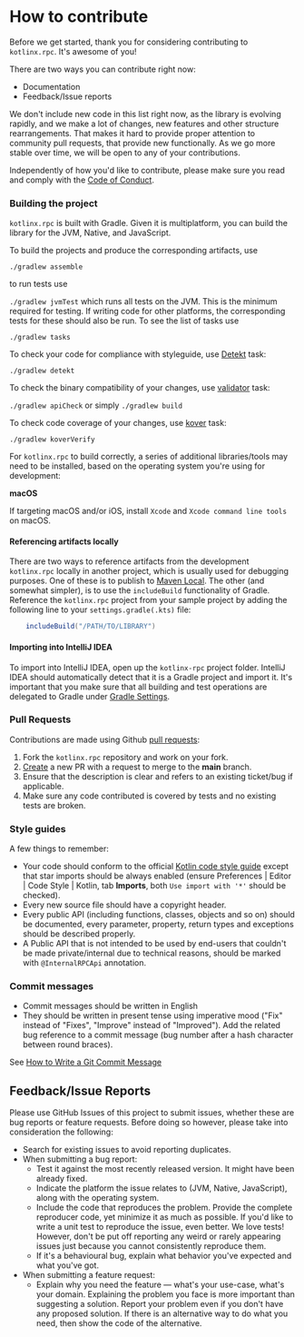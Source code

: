 # How to contribute

Before we get started, thank you for considering contributing to `kotlinx.rpc`. It's awesome of you!

There are two ways you can contribute right now:

* Documentation
* Feedback/Issue reports

We don't include new code in this list right now, as the library is evolving rapidly, 
and we make a lot of changes, new features and other structure rearrangements. 
That makes it hard to provide proper attention to community pull requests, that provide new functionally.
As we go more stable over time, we will be open to any of your contributions.

Independently of how you'd like to contribute, please make sure you read and comply with the [Code of Conduct](CODE_OF_CONDUCT.md).

### Building the project

`kotlinx.rpc` is built with Gradle. 
Given it is multiplatform, you can build the library for the JVM, Native, and JavaScript.

To build the projects and produce the corresponding artifacts, use

`./gradlew assemble`

to run tests use

`./gradlew jvmTest` which runs all tests on the JVM. This is the minimum required for testing. If writing code
for other platforms, the corresponding tests for these should also be run. To see the list of tasks use

`./gradlew tasks`

To check your code for compliance with styleguide, use [Detekt](https://detekt.dev/) task:

`./gradlew detekt`

To check the binary compatibility of your changes, use [validator](https://github.com/Kotlin/binary-compatibility-validator) task:

`./gradlew apiCheck` or simply `./gradlew build`

To check code coverage of your changes, use [kover](https://github.com/Kotlin/kotlinx-kover/releases?page=2) task:

`./gradlew koverVerify`

For `kotlinx.rpc` to build correctly, 
a series of additional libraries/tools may need to be installed, based on the operating
system you're using for development:

**macOS**

If targeting macOS and/or iOS, install `Xcode` and `Xcode command line tools` on macOS.

#### Referencing artifacts locally

There are two ways to reference artifacts from the development `kotlinx.rpc` locally in another project, which is usually
used for debugging purposes. One of these is to publish to [Maven Local](https://docs.gradle.org/current/userguide/publishing_maven.html). The other
(and somewhat simpler), is to use the `includeBuild` functionality of Gradle. 
Reference the `kotlinx.rpc` project from your sample project
by adding the following line to your `settings.gradle(.kts)` file:

```groovy
    includeBuild("/PATH/TO/LIBRARY")
```

#### Importing into IntelliJ IDEA

To import into IntelliJ IDEA, open up the `kotlinx-rpc` project folder. 
IntelliJ IDEA should automatically detect that it is a Gradle project and import it. 
It's important that you make sure that all building and test operations
are delegated to Gradle under [Gradle Settings](https://www.jetbrains.com/help/idea/gradle-settings.html).

### Pull Requests

Contributions are made using Github [pull requests](https://help.github.com/en/articles/about-pull-requests):

[//]: # (TODO change repo link to the repo)
1. Fork the `kotlinx.rpc` repository and work on your fork.
2. [Create](https://github.com/kotlin/kotlinx.rpc/compare) a new PR with a request to merge to the **main** branch. 
3. Ensure that the description is clear and refers to an existing ticket/bug if applicable. 
4. Make sure any code contributed is covered by tests and no existing tests are broken.

### Style guides

A few things to remember:

* Your code should conform to
  the official [Kotlin code style guide](https://kotlinlang.org/docs/reference/coding-conventions.html)
  except that star imports should be always enabled
  (ensure Preferences | Editor | Code Style | Kotlin, tab **Imports**, both `Use import with '*'` should be checked).
* Every new source file should have a copyright header.
* Every public API (including functions, classes, objects and so on) should be documented,
  every parameter, property, return types and exceptions should be described properly.
* A Public API that is not intended to be used by end-users that couldn't be made private/internal due to technical reasons,
  should be marked with `@InternalRPCApi` annotation.

### Commit messages

* Commit messages should be written in English
* They should be written in present tense using imperative mood ("Fix" instead of "Fixes", "Improve" instead of "Improved").
  Add the related bug reference to a commit message (bug number after a hash character between round braces).

See [How to Write a Git Commit Message](https://chris.beams.io/posts/git-commit/)

## Feedback/Issue Reports

Please use GitHub Issues of this project to submit issues, whether these are
bug reports or feature requests. Before doing so however, please take into consideration the following:

* Search for existing issues to avoid reporting duplicates.
* When submitting a bug report:
    * Test it against the most recently released version. It might have been already fixed.
    * Indicate the platform the issue relates to (JVM, Native, JavaScript), along with the operating system.
    * Include the code that reproduces the problem. Provide the complete reproducer code, yet minimize it as much as possible.
      If you'd like to write a unit test to reproduce the issue, even better. We love tests! However, don't be put off reporting any weird or rarely appearing issues just because you cannot consistently
      reproduce them.
    * If it's a behavioural bug, explain what behavior you've expected and what you've got.
* When submitting a feature request:
    * Explain why you need the feature &mdash; what's your use-case, what's your domain. Explaining the problem you face is more important than suggesting a solution.
      Report your problem even if you don't have any proposed solution. If there is an alternative way to do what you need, then show the code of the alternative.
      
